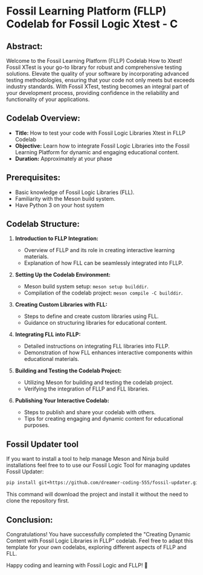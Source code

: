 # Fossil Learning Platform (FLLP) Codelab for Fossil Logic Xtest - C

## Abstract:

Welcome to the Fossil Learning Platform (FLLP) Codelab How to Xtest! Fossil XTest is your go-to library for robust and comprehensive testing solutions. Elevate the quality of your software by incorporating advanced testing methodologies, ensuring that your code not only meets but exceeds industry standards. With Fossil XTest, testing becomes an integral part of your development process, providing confidence in the reliability and functionality of your applications.

## Codelab Overview:

- **Title:** How to test your code with Fossil Logic Libraries Xtest in FLLP Codelab
- **Objective:** Learn how to integrate Fossil Logic Libraries into the Fossil Learning Platform for dynamic and engaging educational content.
- **Duration:** Approximately at your phase

## Prerequisites:

- Basic knowledge of Fossil Logic Libraries (FLL).
- Familiarity with the Meson build system.
- Have Python 3 on your host system

## Codelab Structure:

1. **Introduction to FLLP Integration:**
   - Overview of FLLP and its role in creating interactive learning materials.
   - Explanation of how FLL can be seamlessly integrated into FLLP.

2. **Setting Up the Codelab Environment:**
   - Meson build system setup: `meson setup builddir`.
   - Compilation of the codelab project: `meson compile -C builddir`.

3. **Creating Custom Libraries with FLL:**
   - Steps to define and create custom libraries using FLL.
   - Guidance on structuring libraries for educational content.

4. **Integrating FLL into FLLP:**
   - Detailed instructions on integrating FLL libraries into FLLP.
   - Demonstration of how FLL enhances interactive components within educational materials.

5. **Building and Testing the Codelab Project:**
   - Utilizing Meson for building and testing the codelab project.
   - Verifying the integration of FLLP and FLL libraries.

6. **Publishing Your Interactive Codelab:**
   - Steps to publish and share your codelab with others.
   - Tips for creating engaging and dynamic content for educational purposes.

## Fossil Updater tool

If you want to install a tool to help manage Meson and Ninja build installations feel free to to use our Fossil Logic Tool for managing updates Fossil Updater:

```bash
pip install git+https://github.com/dreamer-coding-555/fossil-updater.git
```

This command will download the project and install it without the need to clone the repository first.

## Conclusion:

Congratulations! You have successfully completed the "Creating Dynamic Content with Fossil Logic Libraries in FLLP" codelab. Feel free to adapt this template for your own codelabs, exploring different aspects of FLLP and FLL.

Happy coding and learning with Fossil Logic and FLLP! 🚀
